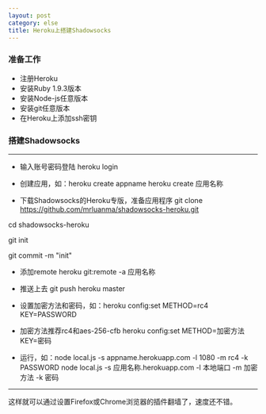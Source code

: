 ```yaml
---
layout: post
category: else
title: Heroku上搭建Shadowsocks
---
```


### 准备工作
* 注册Heroku
* 安装Ruby 1.9.3版本
* 安装Node-js任意版本
* 安装git任意版本
* 在Heroku上添加ssh密钥

### 搭建Shadowsocks

***

* 输入账号密码登陆
heroku login

* 创建应用，如：heroku create appname
heroku create 应用名称

* 下载Shadowsocks的Heroku专版，准备应用程序
git clone https://github.com/mrluanma/shadowsocks-heroku.git

cd shadowsocks-heroku

git init

git commit -m "init"

* 添加remote
heroku git:remote -a 应用名称

* 推送上去
git push heroku master

* 设置加密方法和密码，如：heroku config:set METHOD=rc4 KEY=PASSWORD
* 加密方法推荐rc4和aes-256-cfb
heroku config:set METHOD=加密方法 KEY=密码

* 运行，如：node local.js -s appname.herokuapp.com -l 1080 -m rc4 -k PASSWORD
node local.js -s 应用名称.herokuapp.com -l 本地端口 -m 加密方法 -k 密码

***

这样就可以通过设置Firefox或Chrome浏览器的插件翻墙了，速度还不错。